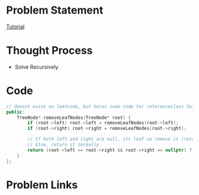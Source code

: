 # Problem Statement

[Tutorial]()

# Thought Process
- Solve Recursively

# Code
```cpp
// doesnt exist on leetcode, but heres some code for referenceclass Solution {
public:
    TreeNode* removeLeafNodes(TreeNode* root) {
        if (root->left) root->left = removeLeafNodes(root->left);
        if (root->right) root->right = removeLeafNodes(root->right);

        // If both left and right are null, its leaf so remove it (return null)
        // Else, return it normally
        return (root->left == root->right && root->right == nullptr) ? nullptr : root;
    }
};
```

# Problem Links
